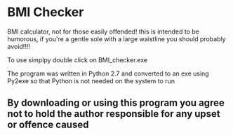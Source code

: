 # BMI Checker 
BMI calculator, not for those easily offended! this is intended to be humorous, if you're a gentle sole with a large waistline you should probably avoid!!!!

To use simplpy double click on BMI_checker.exe


The program was written in Python 2.7 and converted to an exe using Py2exe so that Python is not needed on the system to run

## By downloading or using this program you agree not to hold the author responsible for any upset or offence caused
